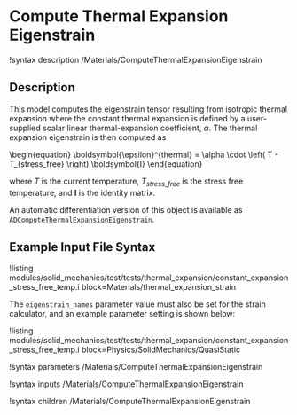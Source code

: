 # Compute Thermal Expansion Eigenstrain

!syntax description /Materials/ComputeThermalExpansionEigenstrain

## Description

This model computes the eigenstrain tensor resulting from isotropic thermal
expansion where the constant thermal expansion is defined by a user-supplied
scalar linear thermal-expansion coefficient, $\alpha$. The thermal expansion
eigenstrain is then computed as

\begin{equation}
\boldsymbol{\epsilon}^{thermal} = \alpha \cdot \left( T - T_{stress\_free} \right) \boldsymbol{I}
\end{equation}

where $T$ is the current temperature, $T_{stress\_free}$ is the stress free
temperature, and $\boldsymbol{I}$ is the identity matrix.

An automatic differentiation version of this object is available as `ADComputeThermalExpansionEigenstrain`.

## Example Input File Syntax

!listing modules/solid_mechanics/test/tests/thermal_expansion/constant_expansion_stress_free_temp.i block=Materials/thermal_expansion_strain

The `eigenstrain_names` parameter value must also be set for the strain calculator, and an example parameter setting is shown below:

!listing modules/solid_mechanics/test/tests/thermal_expansion/constant_expansion_stress_free_temp.i block=Physics/SolidMechanics/QuasiStatic

!syntax parameters /Materials/ComputeThermalExpansionEigenstrain

!syntax inputs /Materials/ComputeThermalExpansionEigenstrain

!syntax children /Materials/ComputeThermalExpansionEigenstrain
